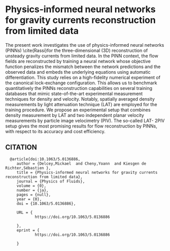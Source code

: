 <h1> Physics-informed neural networks for gravity currents reconstruction from limited data </h1>

<p> The present work investigates the use of physics-informed neural networks (PINNs) \cite{Rassi}for the three-dimensional (3D)
reconstruction of unsteady gravity currents from limited data. In the PINN context, the flow fields are reconstructed
by training a neural network whose objective function penalizes the mismatch between the network predictions and the
observed data and embeds the underlying equations using automatic differentiation. This study relies on a high-fidelity
numerical experiment of the canonical lock-exchange configuration. This allows us to benchmark quantitatively the
PINNs reconstruction capabilities on several training databases that mimic state-of-the-art experimental measurement
techniques for density and velocity. Notably, spatially averaged density measurements by light attenuation technique
(LAT) are employed for the training procedure. We propose an experimental setup that combines density measurement
by LAT and two independent planar velocity measurements by particle image velocimetry (PIV). The so-called LAT-
2PIV setup gives the most promising results for flow reconstruction by PINNs, with respect to its accuracy and cost
efficiency.</p>

## CITATION 

      @article{doi:10.1063/5.0136886,
         author = {Delcey,Mickael  and Cheny,Yoann  and Kiesgen de Richter,Sébastien },
         title = {Physics-informed neural networks for gravity currents reconstruction from limited data},
         journal = {Physics of Fluids},
         volume = {0},
         number = {ja},
         pages = {null},
         year = {0},
         doi = {10.1063/5.0136886},

         URL = { 
                 https://doi.org/10.1063/5.0136886

         },
         eprint = { 
                 https://doi.org/10.1063/5.0136886

         }
